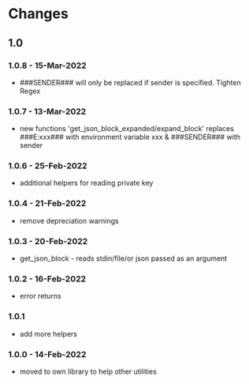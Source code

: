 # Changes
## 1.0
### 1.0.8 - 15-Mar-2022
* ###SENDER### will only be replaced if sender is specified. Tighten Regex
### 1.0.7 - 13-Mar-2022
* new functions 'get_json_block_expanded/expand_block' replaces ###E:xxx### with environment variable xxx &amp; ###SENDER### with sender
### 1.0.6 - 25-Feb-2022
* additional helpers for reading private key
### 1.0.4 - 21-Feb-2022
* remove depreciation warnings
### 1.0.3 - 20-Feb-2022
* get_json_block - reads stdin/file/or json passed as an argument
### 1.0.2 - 16-Feb-2022
* error returns
### 1.0.1
* add more helpers
### 1.0.0 - 14-Feb-2022
* moved to own library to help other utilities